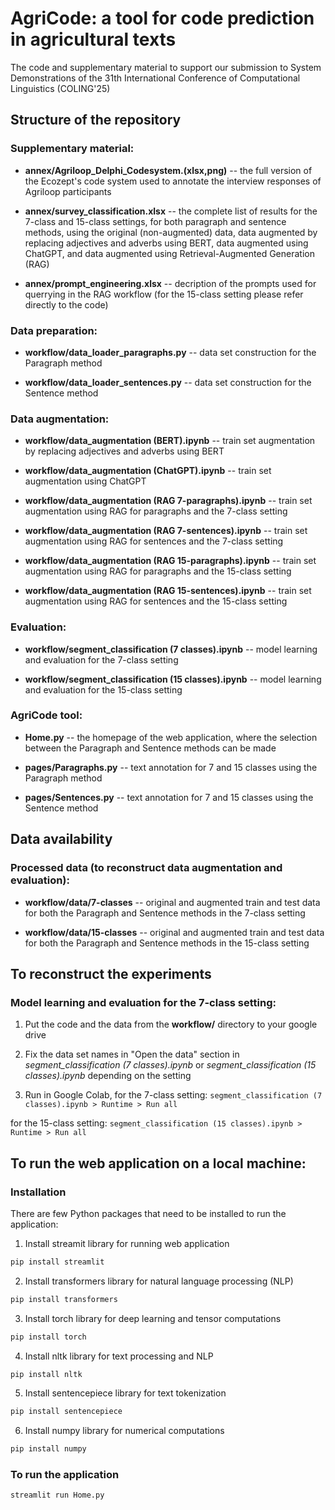 # AgriCode: a tool for code prediction in agricultural texts
The code and supplementary material to support our submission to System Demonstrations of the 31th International Conference of Computational Linguistics (COLING'25)

## Structure of the repository

### Supplementary material:

- **annex/Agriloop_Delphi_Codesystem.(xlsx,png)** -- the full version of the Ecozept's code system used to annotate the interview responses of Agriloop participants

- **annex/survey_classification.xlsx** -- the complete list of results for the 7-class and 15-class settings, for both paragraph and sentence methods, using the original (non-augmented) data, data augmented by replacing adjectives and adverbs using BERT, data augmented using ChatGPT, and data augmented using Retrieval-Augmented Generation (RAG)

- **annex/prompt_engineering.xlsx** -- decription of the prompts used for querrying in the RAG workflow (for the 15-class setting please refer directly to the code)

### Data preparation:

- **workflow/data_loader_paragraphs.py** -- data set construction for the Paragraph method

- **workflow/data_loader_sentences.py** -- data set construction for the Sentence method

### Data augmentation:

- **workflow/data_augmentation (BERT).ipynb** -- train set augmentation by replacing adjectives and adverbs using BERT

- **workflow/data_augmentation (ChatGPT).ipynb** -- train set augmentation using ChatGPT

- **workflow/data_augmentation (RAG 7-paragraphs).ipynb** -- train set augmentation using RAG for paragraphs and the 7-class setting

- **workflow/data_augmentation (RAG 7-sentences).ipynb** -- train set augmentation using RAG for sentences and the 7-class setting

- **workflow/data_augmentation (RAG 15-paragraphs).ipynb** -- train set augmentation using RAG for paragraphs and the 15-class setting

- **workflow/data_augmentation (RAG 15-sentences).ipynb** -- train set augmentation using RAG for sentences and the 15-class setting

### Evaluation:

- **workflow/segment_classification (7 classes).ipynb** -- model learning and evaluation for the 7-class setting

- **workflow/segment_classification (15 classes).ipynb** -- model learning and evaluation for the 15-class setting

### AgriCode tool:

- **Home.py** -- the homepage of the web application, where the selection between the Paragraph and Sentence methods can be made

- **pages/Paragraphs.py** -- text annotation for 7 and 15 classes using the Paragraph method

- **pages/Sentences.py** -- text annotation for 7 and 15 classes using the Sentence method

## Data availability

### Processed data (to reconstruct data augmentation and evaluation):

- **workflow/data/7-classes** -- original and augmented train and test data for both the Paragraph and Sentence methods in the 7-class setting

- **workflow/data/15-classes** -- original and augmented train and test data for both the Paragraph and Sentence methods in the 15-class setting

## To reconstruct the experiments

### Model learning and evaluation for the 7-class setting:

1) Put the code and the data from the **workflow/** directory to your google drive

2) Fix the data set names in "Open the data" section in *segment_classification (7 classes).ipynb* or *segment_classification (15 classes).ipynb* depending on the setting

3) Run in Google Colab, for the 7-class setting: `segment_classification (7 classes).ipynb > Runtime > Run all`

for the 15-class setting: `segment_classification (15 classes).ipynb > Runtime > Run all`

## To run the web application on a local machine:

### Installation

There are few Python packages that need to be installed to run the application:

1. Install streamit library for running web application
```sh
pip install streamlit
```
2. Install transformers library for natural language processing (NLP)
```sh
pip install transformers
```

3. Install torch library for deep learning and tensor computations
```sh
pip install torch
```
4. Install nltk library for text processing and NLP

```sh
pip install nltk
```
5. Install sentencepiece library for text tokenization

```sh
pip install sentencepiece
```
6. Install numpy library for numerical computations

```sh
pip install numpy
```

### To run the application

```sh
streamlit run Home.py
```
